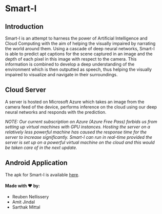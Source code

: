 # Smart-I

## Introduction
Smart-I is an attempt to harness the power of Artificial Intelligence and Cloud Computing with the aim of helping the visually impaired by narrating the world around them. Using a cascade of deep neural networks, Smart-I is able to predict apt captions for the scene captured in an image and the depth of each pixel in this image with respect to the camera. This information is combined to develop a deep understanding of the environment which is then outputted as speech, thus helping the visually impaired to visualize and navigate in their surroundings.

## Cloud Server
A server is hosted on Microsoft Azure which takes an image from the camera feed of the device, performs inference on the cloud using our deep neural networks and responds with the prediction.

*NOTE: Our current subscription on Azure (Azure Free Pass) forbids us from setting up virtual machines with GPU instances. Hosting the server on a relatively less powerful machine has caused the response time for the server to increase significantly. Smart-I can run in real-time provided the server is set up on a powerful virtual machine on the cloud and this would be taken care of in the next update.*

## Android Application
The apk for Smart-I is available [here](https://github.com/bennyhawk/CodeFunDo/raw/master/app-release.apk).

#### Made with ♥ by:
- Reuben Nellissery 
- Amit Jindal 
- Sarthak Mittal 
